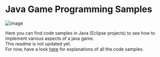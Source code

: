 # Java Game Programming Samples  

![image](https://github.com/UCN-programming-2-JFK/JavaGameProgrammingCodesamples/assets/3811290/c1ebbaff-8e99-46cf-a121-8702fa83a1d1)

Here you can find code samples in Java (Eclipse projects) to see how to implement various aspects of a java game.  
This readme is not updated yet.  
For now, have a look [here](https://javagameprogramming.codesamples.dk/) for explanations of all the code samples.

